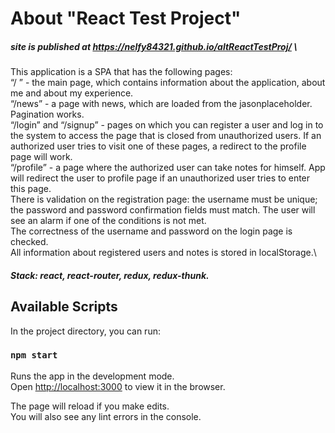 # About "React Test Project"

##### site is published at https://nelfy84321.github.io/altReactTestProj/ \

This application is a SPA that has the following pages:\
“/ ” - the main page, which contains information about the application, about me and about my experience.\
“/news” - a page with news, which are loaded from the jasonplaceholder. Pagination works.\
“/login” and “/signup” - pages on which you can register a user and log in to the system to access the page that is closed from unauthorized users. If an authorized user tries to visit one of these pages, a redirect to the profile page will work.\
“/profile” - a page where the authorized user can take notes for himself. App will redirect the user to profile page if an unauthorized user tries to enter this page.\
There is validation on the registration page: the username must be unique; the password and password confirmation fields must match. The user will see an alarm if one of the conditions is not met.\
The correctness of the username and password on the login page is checked.\
All information about registered users and notes is stored in localStorage.\

##### Stack: react, react-router, redux, redux-thunk.


## Available Scripts

In the project directory, you can run:

### `npm start`

Runs the app in the development mode.\
Open [http://localhost:3000](http://localhost:3000) to view it in the browser.

The page will reload if you make edits.\
You will also see any lint errors in the console.
